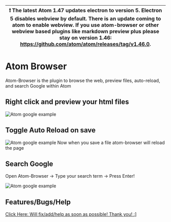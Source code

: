 | :exclamation:  The latest Atom 1.47 updates electron to version 5. Electron 5 disables webview by default. There is an update coming to atom to enable webview. If you use atom-browser or other webview based plugins like markdown preview plus please stay on version 1.46: https://github.com/atom/atom/releases/tag/v1.46.0.  |
|-----------------------------------------|

# Atom Browser

Atom-Browser is the plugin to browse the web, preview files, auto-reload, and search Google within Atom

## Right click and preview your html files

![Atom google example](https://github.com/sean-codes/atom-browser/raw/master/example_preview.gif?v=3)


## Toggle Auto Reload on save

![Atom google example](https://github.com/sean-codes/atom-browser/raw/master/example_reload.gif?v=3)
Now when you save a file atom-browser will reload the page

## Search Google

Open Atom-Browser -> Type your search term -> Press Enter!

![Atom google example](https://github.com/sean-codes/atom-browser/raw/master/example_search.gif?v=3)

## Features/Bugs/Help

[Click Here: Will fix/add/help as soon as possible! Thank you! :\]](https://github.com/sean-codes/atom-browser/issues)
